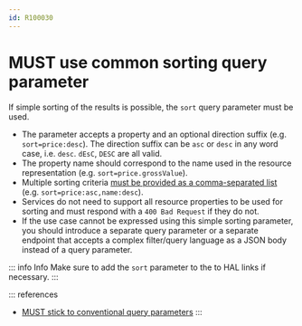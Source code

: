 ```yaml
---
id: R100030
---
```


# MUST use common sorting query parameter

If simple sorting of the results is possible, the `sort` query parameter must be used.

- The parameter accepts a property and an optional direction suffix (e.g. `sort=price:desc`).
  The direction suffix can be `asc` or `desc` in any word case, i.e. `desc`. `dEsC`, `DESC` are all valid.
- The property name should correspond to the name used in the resource representation (e.g. `sort=price.grossValue`).
- Multiple sorting criteria [must be provided as a comma-separated list](/guidelines/r000062) (e.g. `sort=price:asc,name:desc`).
- Services do not need to support all resource properties to be used for sorting and must respond with a `400 Bad Request` if they do not.
- If the use case cannot be expressed using this simple sorting parameter, you should introduce a separate query parameter or a separate endpoint that accepts a complex filter/query language as a JSON body instead of a query parameter.

::: info Info
Make sure to add the `sort` parameter to the to HAL links if necessary.
:::

::: references

- [MUST stick to conventional query parameters](/guidelines/r000049)
  :::
